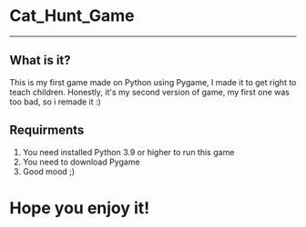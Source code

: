 # Cat_Hunt_Game
---
## What is it?
This is my first game made on Python using Pygame, I made it to get right to teach children. Honestly, it's my second version of game, my first one was too bad, so i remade it :)
## Requirments
1. You need installed Python 3.9 or higher to run this game
2. You need to download Pygame
3. Good mood ;)
# Hope you enjoy it!
